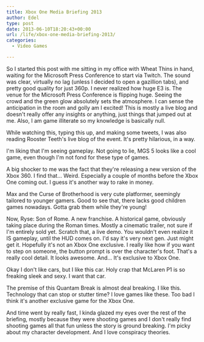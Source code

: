 ```yaml
---
title: Xbox One Media Briefing 2013
author: Edel
type: post
date: 2013-06-10T18:20:43+00:00
url: /life/xbox-one-media-briefing-2013/
categories:
  - Video Games

---
```

So I started this post with me sitting in my office with Wheat Thins in hand, waiting for the Microsoft Press Conference to start via Twitch. The sound was clear, virtually no lag (unless I decided to open a gazillion tabs), and pretty good quality for just 360p. I never realized how huge E3 is. The venue for the Microsoft Press Conference is flipping huge. Seeing the crowd and the green glow absolutely sets the atmosphere. I can sense the anticipation in the room and golly am I excited! This is mostly a live blog and doesn't really offer any insights or anything, just things that jumped out at me. Also, I am game illiterate so my knowledge is basically null. 

While watching this, typing this up, and making some tweets, I was also reading Rooster Teeth's live blog of the event. It's pretty hilarious, in a way.

I'm liking that I'm seeing gameplay. Not going to lie, MGS 5 looks like a cool game, even though I'm not fond for these type of games.

A big shocker to me was the fact that they're releasing a new version of the Xbox 360. I find that... Weird. Especially a couple of months before the Xbox One coming out. I guess it's another way to rake in money.

Max and the Curse of Brotherhood is very cute platformer, seemingly tailored to younger gamers. Good to see that, there lacks good children games nowadays. Gotta grab them while they're young!

Now, Ryse: Son of Rome. A new franchise. A historical game, obviously taking place during the Roman times. Mostly a cinematic trailer, not sure if I'm entirely sold yet. Scratch that, a live demo. You wouldn't even realize it IS gameplay, until the HUD comes on. I'd say it's very next gen. Just might get it. Hopefully it's not an Xbox One exclusive. I really like how if you want to step on someone, the button prompt is over the character's foot. That's a really cool detail. It looks awesome. And... It's exclusive to Xbox One.

Okay I don't like cars, but I like this car. Holy crap that McLaren P1 is so freaking sleek and sexy. I want that car.

The premise of this Quantam Break is almost deal breaking. I like this. Technology that can stop or stutter time? I love games like these. Too bad I think it's another exclusive game for the Xbox One.

And time went by really fast, I kinda glazed my eyes over the rest of the briefing, mostly because they were shooting games and I don't really find shooting games all that fun unless the story is ground breaking. I'm picky about my character development. And I love conspiracy theories.


